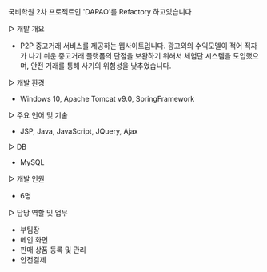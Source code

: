  국비학원 2차 프로젝트인 'DAPAO'를 Refactory 하고있습니다

▷ 개발 개요
- P2P 중고거래 서비스를 제공하는 웹사이트입니다.
광고외의 수익모델이 적어 적자가 나기 쉬운 중고거래 플랫폼의 단점을 보완하기 위해서
체험단 시스템을 도입했으며, 안전 거래를 통해 사기의 위험성을 낮추었습니다.

▷ 개발 환경
- Windows 10, Apache Tomcat v9.0, SpringFramework

▷ 주요 언어 및 기술
- JSP, Java, JavaScript, JQuery, Ajax

▷ DB
- MySQL

▷ 개발 인원
- 6명

▷ 담당 역할 및 업무
- 부팀장
- 메인 화면
- 판매 상품 등록 및 관리
- 안전결제
